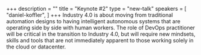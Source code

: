 +++
description = ""
title = "Keynote #2"
type = "new-talk"
speakers = [
        "daniel-koffler",
]
+++
Industry 4.0 is about moving from traditional automation designs to having intelligent autonomous systems that are operating side by side with human workers. The role of DevOps practitioner will be critical in the transition to Industry 4.0, but will require new mindsets, skills and tools that are not immediately apparent to those working solely in the cloud or datacenter.